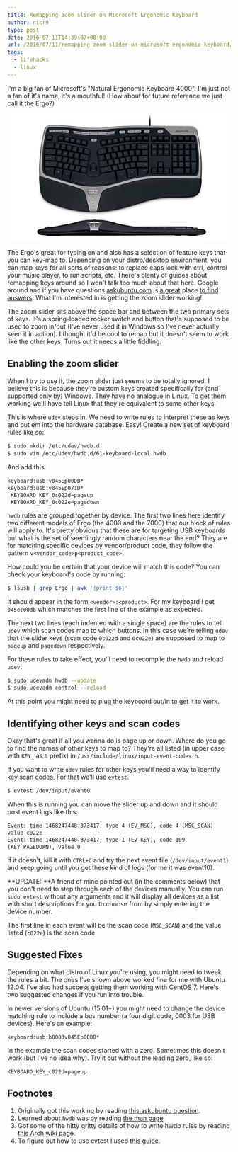 ```yaml
---
title: Remapping zoom slider on Microsoft Ergonomic Keyboard
author: nicr9
type: post
date: 2016-07-11T14:39:07+00:00
url: /2016/07/11/remapping-zoom-slider-on-microsoft-ergonomic-keyboard/
tags:
  - lifehacks
  - linux
---
```


I'm a big fan of Microsoft's "Natural Ergonomic Keyboard 4000". I'm just not a fan of it's name, it's a mouthful! (How about for future reference we just call it the Ergo?)

![](/wp-content/uploads/2016/07/b112ddfc-0541-4948-a804-a7268b0cc2a7.jpg)

The Ergo's great for typing on and also has a selection of feature keys that you can key-map to. Depending on your distro/desktop environment, you can map keys for all sorts of reasons: to replace caps lock with ctrl, control your music player, to run scripts, etc. There's plenty of guides about remapping keys around so I won't talk too much about that here. Google around and if you have questions [askubuntu.com][1] is [a great][2] place [to find answers][3]. What I'm interested in is getting the zoom slider working!

The zoom slider sits above the space bar and between the two primary sets of keys. It's a spring-loaded rocker switch and button that's supposed to be used to zoom in/out (I've never used it in Windows so I've never actually seen it in action). I thought it'd be cool to remap but it doesn't seem to work like the other keys. Turns out it needs a little fiddling.

## Enabling the zoom slider

When I try to use it, the zoom slider just seems to be totally ignored. I believe this is because they're custom keys created specifically for (and supported only by) Windows. They have no analogue in Linux. To get them working we'll have tell Linux that they're equivalent to some other keys.

This is where `udev` steps in. We need to write rules to interpret these as keys and put em into the hardware database. Easy! Create a new set of keyboard rules like so:

```bash
$ sudo mkdir /etc/udev/hwdb.d
$ sudo vim /etc/udev/hwdb.d/61-keyboard-local.hwdb
```

And add this:

```
keyboard:usb:v045Ep00DB*
keyboard:usb:v045Ep071D*
 KEYBOARD_KEY_0c022d=pageup
 KEYBOARD_KEY_0c022e=pagedown
```

`hwdb` rules are grouped together by device. The first two lines here identify two different models of Ergo (the 4000 and the 7000) that our block of rules will apply to. It's pretty obvious that these are for targeting USB keyboards but what is the set of seemingly random characters near the end? They are for matching specific devices by vendor/product code, they follow the pattern `v<vendor_code>p<product_code>`.

How could you be certain that your device will match this code? You can check your keyboard's code by running:

```bash
$ lsusb | grep Ergo | awk '{print $6}'
```

It should appear in the form `<vender>:<product>`. For my keyboard I get `045e:00db` which matches the first line of the example as expected.

The next two lines (each indented with a single space) are the rules to tell `udev` which scan codes map to which buttons. In this case we're telling `udev` that the slider keys (scan code `0c022d` and `0c022e`) are supposed to map to `pageup` and `pagedown` respectively.

For these rules to take effect, you'll need to recompile the `hwdb` and reload `udev`:

```bash
$ sudo udevadm hwdb --update
$ sudo udevadm control --reload
```

At this point you might need to plug the keyboard out/in to get it to work.

## Identifying other keys and scan codes

Okay that's great if all you wanna do is page up or down. Where do you go to find the names of other keys to map to? They're all listed (in upper case with `KEY_` as a prefix) in `/usr/include/linux/input-event-codes.h`.

If you want to write `udev` rules for other keys you'll need a way to identify key scan codes. For that we'll use `evtest`.

```bash
$ evtest /dev/input/event0
```

When this is running you can move the slider up and down and it should post event logs like this:

```
Event: time 1468247448.373417, type 4 (EV_MSC), code 4 (MSC_SCAN), value c022e
Event: time 1468247448.373417, type 1 (EV_KEY), code 109 (KEY_PAGEDOWN), value 0
```

If it doesn't, kill it with `CTRL+C` and try the next event file (`/dev/input/event1`) and keep going until you get these kind of logs (for me it was event10).

**UPDATE: **A friend of mine pointed out (in the comments below) that you don't need to step through each of the devices manually. You can run `sudo evtest` without any arguments and it will display all devices as a list with short descriptions for you to choose from by simply entering the device number.

The first line in each event will be the scan code (`MSC_SCAN`) and the value listed (`c022e`) is the scan code.

## Suggested Fixes

Depending on what distro of Linux you're using, you might need to tweak the rules a bit. The ones I've shown above worked fine for me with Ubuntu 12.04. I've also had success getting them working with CentOS 7. Here's two suggested changes if you run into trouble.

In newer versions of Ubuntu (15.01+) you might need to change the device matching rule to include a bus number (a four digit code, 0003 for USB devices). Here's an example:

```
keyboard:usb:b0003v045Ep00DB*
```

In the example the scan codes started with a zero. Sometimes this doesn't work (but I've no idea why). Try it out without the leading zero, like so:

```
KEYBOARD_KEY_c022d=pageup
```

## Footnotes

  1. Originally got this working by reading [this askubuntu question][4].
  2. Learned about `hwdb` was by reading [the man page][5].
  3. Got some of the nitty gritty details of how to write hwdb rules by reading [this Arch wiki page][6].
  4. To figure out how to use evtest I used [this guide][7].

 [1]: http://askubuntu.com/
 [2]: http://askubuntu.com/questions/24916/how-do-i-remap-certain-keys-or-devices
 [3]: http://askubuntu.com/questions/296155/how-can-i-remap-keyboard-keys
 [4]: http://askubuntu.com/questions/471802/make-the-zoom-slider-of-microsoft-natural-ergonomic-keyboard-4000-and-7000-scrol
 [5]: https://www.freedesktop.org/software/systemd/man/hwdb.html
 [6]: https://wiki.archlinux.org/index.php/Map_scancodes_to_keycodes
 [7]: http://shkspr.mobi/blog/2011/12/changing-the-microsoft-4000s-zoom-keys-in-ubuntu/
